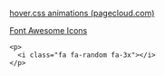 [hover.css animations (pagecloud.com)](https://hovercss.pagecloud.com/)

[Font Awesome Icons](https://fontawesome.com/v4.7/icons/)

<!--more-->

    <p>
      <i class="fa fa-random fa-3x"></i>
    </p>   
    